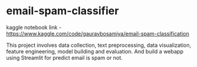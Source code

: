 # email-spam-classifier
kaggle notebook link - https://www.kaggle.com/code/gauravbosamiya/email-spam-classification

This project involves data collection, text preprocessing, data visualization, feature engineering, model building and evaluation. And build a webapp using Streamlit for predict email is spam or not.

